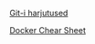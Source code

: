 [Git-i harjutused](https://github.com/eficode-academy/git-katas#suggested-learning-path)

[Docker Chear Sheet](https://github.com/wsargent/docker-cheat-sheet)
